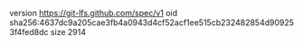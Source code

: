 version https://git-lfs.github.com/spec/v1
oid sha256:4637dc9a205cae3fb4a0943d4cf52acf1ee515cb232482854d909253f4fed8dc
size 2914
